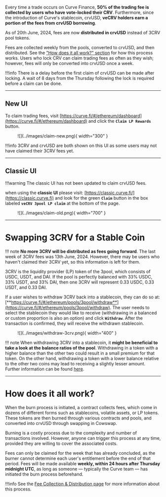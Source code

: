 Every time a trade occurs on Curve Finance, **50% of the trading fee is collected by users who have vote-locked their CRV**. Furthermore, since the introduction of Curve's stablecoin, crvUSD, **veCRV holders earn a portion of the fees from crvUSD borrowing**.

As of 20th June, 2024, fees are now **distributed in crvUSD** instead of 3CRV pool tokens.

Fees are collected weekly from the pools, converted to crvUSD, and then distributed.  See the ["How does it all work?" section](#how-does-it-all-work) for how this process works.  Users who lock CRV can claim trading fees as often as they wish; however, fees will only be converted into crvUSD once a week.



!!!info
    There is a delay before the first claim of crvUSD can be made after locking. A wait of 8 days from the Thursday following the lock is required before a claim can be done.


---

## **New UI**

To claim trading fees, visit [https://curve.fi/#/ethereum/dashboard](https://curve.fi/#/ethereum/dashboard) and click the **`Claim LP Rewards`** button. 

<figure markdown>
  ![](../images/claim-new.png){ width="300" }
  <figcaption></figcaption>
</figure>

!!!info
    3CRV and crvUSD are both shown on this UI as some users may not have claimed their 3CRV fees yet.

---

## **Classic UI**

!!!warning
    The classic UI has not been updated to claim crvUSD fees.

when using the **classic UI** please visit: [https://classic.curve.fi/](https://classic.curve.fi) and look for the green **`Claim`** button in the box labeled **`veCRV 3pool LP claim`** at the bottom of the page.

<figure markdown>
  ![](../images/claim-old.png){ width="700" }
  <figcaption></figcaption>
</figure>

---

# **Swapping 3CRV for a Stable Coin**

!!! note
    **No more 3CRV will be distributed as fees going forward**.  The last week of 3CRV fees was 13th June, 2024.  However, there may be users who haven't claimed their 3CRV yet, so this information is left for them.

3CRV is the liquidity provider (LP) token of the 3pool, which consists of USDC, USDT, and DAI. If the pool is perfectly balanced with 33% USDC, 33% USDT, and 33% DAI, then one 3CRV will represent 0.33 USDC, 0.33 USDT, and 0.33 DAI.

If a user wishes to withdraw 3CRV back into a stablecoin, they can do so at: [**https://curve.fi/#/ethereum/pools/3pool/withdraw**](https://curve.fi/#/ethereum/pools/3pool/withdraw). The user needs to select the stablecoin they would like to receive (withdrawing in a balanced or custom proportion is also an option) and click **`Withdraw`**. After the transaction is confirmed, they will receive the withdrawn stablecoin.

<figure markdown>
  ![](../images/withdraw-3crv.png){ width="400" }
  <figcaption></figcaption>
</figure>


!!! note
    When withdrawing 3CRV into a stablecoin, it **might be beneficial to take a look at the balance ratios of the pool**. Withdrawing in a token with a higher balance than the other two could result in a small premium for that token. On the other hand, withdrawing a token with a lower balance relative to the other two coins may lead to receiving a slightly lesser amount. Further information can be found [here](../pools/deposit-faqs.md#but-does-that-mean-i-can-still-withdraw-in-my-favorite-stable-coin).

---

# **How does it all work?**

When the burn process is initiated, a contract collects fees, which come in dozens of different forms such as stablecoins, volatile assets, or LP tokens. These tokens are then burned through various contracts and pools, and converted into crvUSD through swapping in Cowswap.

Burning is a costly process due to the complexity and number of transactions involved. However, anyone can trigger this process at any time, provided they are willing to cover the associated costs.

Fees can only be claimed for the week that has already concluded, as the burner cannot determine each user's entitlement before the end of that period. Fees will be made available **weekly, within 24 hours after Thursday midnight UTC**, as long as someone — typically the Curve team — has initiated the burn process beforehand.

!!!info
    See the [Fee Collection & Distribution page](./fee-collection-distribution.md) for more information about this process.